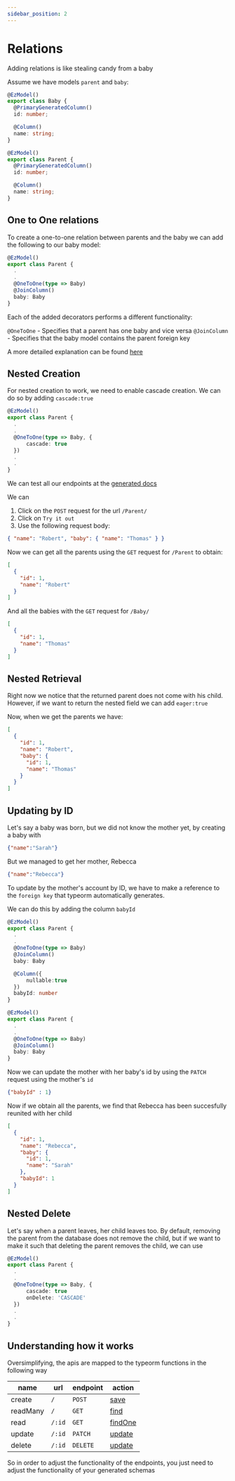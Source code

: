 ```yaml
---
sidebar_position: 2
---
```


# Relations

Adding relations is like stealing candy from a baby

Assume we have models `parent` and `baby`:

```ts
@EzModel()
export class Baby {
  @PrimaryGeneratedColumn()
  id: number;

  @Column()
  name: string;
}

@EzModel()
export class Parent {
  @PrimaryGeneratedColumn()
  id: number;

  @Column()
  name: string;
}
```

## One to One relations

To create a one-to-one relation between parents and the baby we can add the following to our baby model:

```ts title=BabyModel
@EzModel()
export class Parent {
  .
  .
  @OneToOne(type => Baby)
  @JoinColumn()
  baby: Baby
}
```

Each of the added decorators performs a different functionality:

`@OneToOne` - Specifies that a parent has one baby and vice versa
`@JoinColumn` - Specifies that the baby model contains the parent foreign key

A more detailed explanation can be found [here](https://typeorm.io/#/one-to-one-relations)

## Nested Creation

For nested creation to work, we need to enable cascade creation. We can do so by adding `cascade:true`

```ts title=BabyModel
@EzModel()
export class Parent {
  .
  .
  @OneToOne(type => Baby, {
      cascade: true
  })
  .
  .
}
```

We can test all our endpoints at the [generated docs](http://localhost:8888/docs)

We can 
1. Click on the `POST` request for the url `/Parent/`
2. Click on `Try it out`
3. Use the following request body:

```json
{ "name": "Robert", "baby": { "name": "Thomas" } }
```

Now we can get all the parents using the `GET` request for `/Parent` to obtain:
```json
[
  {
    "id": 1,
    "name": "Robert"
  }
]
```

And all the babies with the `GET` request for `/Baby/`
```json
[
  {
    "id": 1,
    "name": "Thomas"
  }
]
```

## Nested Retrieval

Right now we notice that the returned parent does not come with his child. However, if we want to return the nested field we can add `eager:true`

Now, when we get the parents we have:
```json
[
  {
    "id": 1,
    "name": "Robert",
    "baby": {
      "id": 1,
      "name": "Thomas"
    }
  }
]
```

## Updating by ID

Let's say a baby was born, but we did not know the mother yet, by creating a baby with

```json
{"name":"Sarah"}
```

But we managed to get her mother, Rebecca

```json
{"name":"Rebecca"}
```

To update by the mother's account by ID, we have to make a reference to the `foreign key` that typeorm automatically generates.

We can do this by adding the column `babyId`
```ts title=ParentModel
@EzModel()
export class Parent {
  .
  .
  @OneToOne(type => Baby)
  @JoinColumn()
  baby: Baby

  @Column({
      nullable:true
  })
  babyId: number
}
```

```ts title=BabyModel
@EzModel()
export class Parent {
  .
  .
  @OneToOne(type => Baby)
  @JoinColumn()
  baby: Baby
}
```

Now we can update the mother with her baby's id by using the `PATCH` request using the mother's `id`

```json
{"babyId" : 1}
```

Now if we obtain all the parents, we find that Rebecca has been succesfully reunited with her child

```json
[
  {
    "id": 1,
    "name": "Rebecca",
    "baby": {
      "id": 1,
      "name": "Sarah"
    },
    "babyId": 1
  }
]
```

## Nested Delete

Let's say when a parent leaves, her child leaves too. By default, removing the parent from the database does not remove the child, but if we want to make it such that deleting the parent removes the child, we can use

```ts title=BabyModel
@EzModel()
export class Parent {
  .
  .
  @OneToOne(type => Baby, {
      cascade: true
      onDelete: 'CASCADE'
  })
  .
  .
}
```

## Understanding how it works

Oversimplifying, the apis are mapped to the typeorm functions in the following way

|name|url|endpoint|action|
|-|-|-|-|
|create|`/`|`POST`|[save](https://typeorm.io/#/undefined/creating-and-inserting-a-photo-into-the-database)|
|readMany|`/`|`GET`|[find](https://typeorm.io/#undefined/loading-from-the-database)|
|read|`/:id`|`GET`|[findOne](https://typeorm.io/#undefined/loading-from-the-database)|
|update|`/:id`|`PATCH`|[update](https://typeorm.io/#/update-query-builder)|
|delete|`/:id`|`DELETE`|[update](https://typeorm.io/#/delete-query-builder)|

So in order to adjust the functionality of the endpoints, you just need to adjust the functionality of your generated schemas

